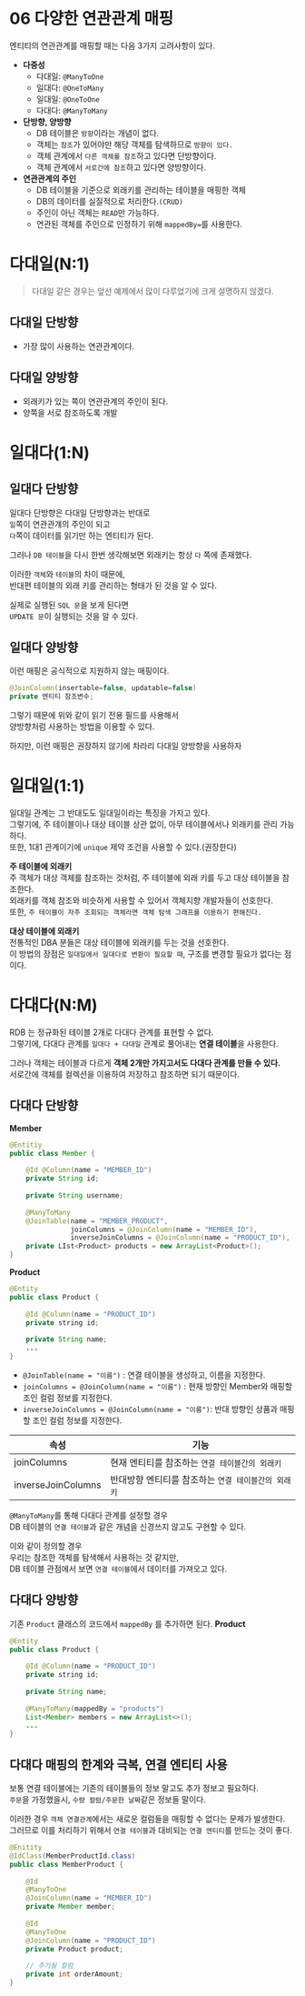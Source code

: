 # 06 다양한 연관관계 매핑  
  
엔티티의 연관관계를 매핑할 때는 다음 3가지 고려사항이 있다.        
  
* **다중성**       
    * 다대일: `@ManyToOne`
    * 일대다: `@OneToMany`
    * 일대일: `@OneToOne`
    * 다대다: `@ManyToMany`
* **단방향, 양방향**  
    * DB 테이블은 `방향`이라는 개념이 없다.   
    * 객체는 `참조`가 있어야만 해당 객체를 탐색하므로 `방향이 있다.`
    * 객체 관계에서 `다른 객체를 참조`하고 있다면 단방향이다.  
    * 객체 관계에서 `서로간에 참조`하고 있다면 양방향이다.       
* **연관관계의 주인**    
    * DB 테이블을 기준으로 외래키를 관리하는 테이블을 매핑한 객체 
    * DB의 데이터를 실질적으로 처리한다.`(CRUD)` 
    * 주인이 아닌 객체는 `READ`만 가능하다.   
    * 연관된 객체를 주인으로 인정하기 위해 `mappedBy=`를 사용한다.   
                 
# 다대일(N:1)       
> 다대일 같은 경우는 앞선 예제에서 많이 다루었기에 크게 설명하지 않겠다.         
     
## 다대일 단방향 
* 가장 많이 사용하는 연관관계이다.  

## 다대일 양방향 
* 외래키가 있는 쪽이 연관관계의 주인이 된다.  
* 양쪽을 서로 참조하도록 개발 
      
# 일대다(1:N)     
## 일대다 단방향   
일대다 단방향은 다대일 단방향과는 반대로      
`일`쪽이 연관관걔의 주인이 되고   
`다`쪽이 데이터를 읽기만 하는 엔티티가 된다.    
     
그러나 `DB 테이블`을 다시 한번 생각해보면 외래키는 항상 `다` 쪽에 존재했다.    
       
이러한 `객체`와 `테이블`의 차이 때문에,       
반대편 테이블의 외래 키를 관리하는 형태가 된 것을 알 수 있다.         
            
실제로 실행된 `SQL 문`을 보게 된다면    
`UPDATE 문`이 실행되는 것을 알 수 있다.    
     
## 일대다 양방향   
이런 매핑은 공식적으로 지원하지 않는 매핑이다.      
    
```java
@JoinColumn(insertable=false, updatable=false)
private 엔티티 참조변수; 
```            
   
그렇기 때문에 위와 같이 읽기 전용 필드를 사용해서         
양방향처럼 사용하는 방법을 이용할 수 있다.                
          
하지만, 이런 매핑은 권장하지 않기에 차라리 다대일 양방향을 사용하자        

      
# 일대일(1:1)          
일대일 관계는 그 반대도도 일대일이라는 특징을 가지고 있다.            
그렇기에, 주 테이블이나 대상 테이블 상관 없이, 아무 테이블에서나 외래키를 관리 가능하다.          
또한, 1대1 관계이기에 `unique` 제약 조건을 사용할 수 있다.(권장한다)           
   
**주 테이블에 외래키**  
주 객체가 대상 객체를 참조하는 것처럼, 주 테이블에 외래 키를 두고 대상 테이블을 참조한다.    
외래키를 객체 참조와 비슷하게 사용할 수 있어서 객체지향 개발자들이 선호한다.   
또한, `주 테이블이 자주 조회되는 객체라면 객체 탐색 그래프를 이용하기 편해진다.`    
   
**대상 테이블에 외래키**   
전통적인 DBA 분들은 대상 테이블에 외래키를 두는 것을 선호한다.   
이 방법의 장점은 `일대일에서 일대다로 변환이 필요할 때`, 구조를 변경할 필요가 없다는 점이다.  

# 다대다(N:M)   
RDB 는 정규화된 테이블 2개로 다대다 관계를 표현할 수 없다.      
그렇기에, 다대다 관계를 `일대다 + 다대일` 관계로 풀어내는 **연결 테이블**을 사용한다.       
   
그러나 객체는 테이블과 다르게 **객체 2개만 가지고서도 다대다 관계를 만들 수 있다.**   
서로간에 객체를 컬렉션을 이용하여 저장하고 참조하면 되기 때문이다.  

## 다대다 단방향
  
**Member**
```java
@Entitiy
public class Member {
    
    @Id @Column(name = "MEMBER_ID")
    private String id;
    
    private String username;
    
    @ManyToMany
    @JoinTable(name = "MEMBER_PRODUCT", 
               joinColumns = @JoinColumn(name = "MEMBER_ID"),
               inverseJoinColumns = @JoinColumn(name = "PRODUCT_ID"),
    private LIst<Product> products = new ArrayList<Product>();           
}
```

**Product**
```java
@Entity
public class Product {
    
    @Id @Column(name = "PRODUCT_ID") 
    private string id;
    
    private String name;
    ...
}
```
* `@JoinTable(name = "이름")` : 연결 테이블을 생성하고, 이름을 지정한다.   
* `joinColumns = @JoinColumn(name = "이름")` : 현재 방향인 Member와 매핑할 조인 컬럼 정보를 지정한다.
* `inverseJoinColumns = @JoinColumn(name = "이름")`: 반대 방향인 상품과 매핑할 조인 컬럼 정보를 지정한다.   
  
|속성|기능|  
|---|----|    
|joinColumns|현재 엔티티를 참조하는 `연결 테이블간의 외래키`|    
|inverseJoinColumns|반대방향 엔티티를 참조하는 `연결 테이블간의 외래키`|    
  
`@ManyToMany`를 통해 다대다 관계를 설정할 경우   
DB 테이블의 `연결 테이블`과 같은 개념을 신경쓰지 않고도 구현할 수 있다.    
  
이와 같이 정의할 경우   
우리는 참조한 객체를 탐색해서 사용하는 것 같지만,    
DB 테이블 관점에서 보면 `연결 테이블`에서 데이터를 가져오고 있다.   

## 다대다 양방향 
기존 `Product` 클래스의 코드에서 `mappedBy` 를 추가하면 된다. 
**Product**
```java
@Entity
public class Product {
    
    @Id @Column(name = "PRODUCT_ID") 
    private string id;
    
    private String name;
      
    @ManyToMany(mappedBy = "products")   
    List<Member> members = new ArrayList<>();
    ...
}
```
## 다대다 매핑의 한계와 극복, 연결 엔티티 사용  
보통 연결 테이블에는 기존의 테이블들의 정보 말고도 추가 정보고 필요하다.     
`주문`을 가정했을시, `수량 컬럼/주문한 날짜`같은 정보들 말이다.         
   
이러한 경우 `객체 연결관계`에서는 새로운 컬럼들을 매핑할 수 없다는 문제가 발생한다.       
그러므로 이를 처리하기 위해서 `연결 테이블`과 대비되는 `연결 엔티티`를 만드는 것이 좋다.     
  
```java
@Enitity
@IdClass(MemberProductId.class)   
public class MemberProduct {
    
    @Id
    @ManyToOne
    @JoinColumn(name = "MEMBER_ID")
    private Member member;
    
    @Id
    @ManyToOne
    @JoinColumn(name = "PRODUCT_ID")
    private Product product;
    
    // 추가될 컬럼 
    private int orderAmount;
}
```



